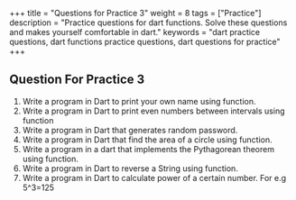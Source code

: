 +++
title = "Questions for Practice 3"
weight = 8
tags = ["Practice"]
description = "Practice questions for dart functions. Solve these questions and makes yourself comfortable in dart."
keywords = "dart practice questions, dart functions practice questions, dart questions for practice"
+++

## Question For Practice 3
1. Write a program in Dart to print your own name using function.
2. Write a program in Dart to print even numbers between intervals using function
3. Write a program in Dart that generates random password.
4. Write a program in Dart that find the area of a circle using function.
5. Write a program in a dart that implements the Pythagorean theorem using function.
6. Write a program in Dart to reverse a String using function.
7. Write a program in Dart to calculate power of a certain number. For e.g 5^3=125